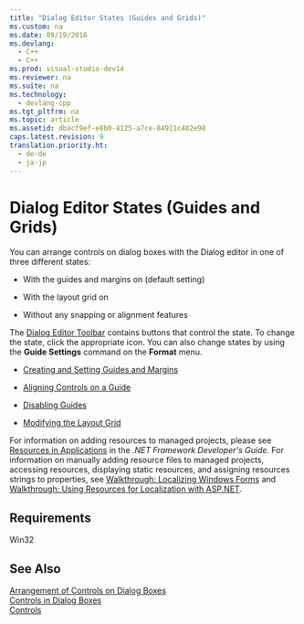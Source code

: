 ```yaml
---
title: "Dialog Editor States (Guides and Grids)"
ms.custom: na
ms.date: 09/19/2016
ms.devlang: 
  - C++
  - C++
ms.prod: visual-studio-dev14
ms.reviewer: na
ms.suite: na
ms.technology: 
  - devlang-cpp
ms.tgt_pltfrm: na
ms.topic: article
ms.assetid: dbacf9ef-e8b0-4125-a7ce-84911c482e98
caps.latest.revision: 9
translation.priority.ht: 
  - de-de
  - ja-jp
---
```

# Dialog Editor States (Guides and Grids)
You can arrange controls on dialog boxes with the Dialog editor in one of three different states:  
  
-   With the guides and margins on (default setting)  
  
-   With the layout grid on  
  
-   Without any snapping or alignment features  
  
 The [Dialog Editor Toolbar](../vs140/Showing-or-Hiding-the-Dialog-Editor-Toolbar.md) contains buttons that control the state. To change the state, click the appropriate icon. You can also change states by using the **Guide Settings** command on the **Format** menu.  
  
-   [Creating and Setting Guides and Margins](../vs140/Creating-and-Setting-Guides-and-Margins.md)  
  
-   [Aligning Controls on a Guide](../vs140/Aligning-Controls-on-a-Guide.md)  
  
-   [Disabling Guides](../vs140/Disabling-Guides.md)  
  
-   [Modifying the Layout Grid](../vs140/Modifying-the-Layout-Grid.md)  
  
 For information on adding resources to managed projects, please see [Resources in Applications](assetId:///8ad495d4-2941-40cf-bf64-e82e85825890) in the *.NET Framework Developer's Guide.* For information on manually adding resource files to managed projects, accessing resources, displaying static resources, and assigning resources strings to properties, see [Walkthrough: Localizing Windows Forms](assetId:///9a96220d-a19b-4de0-9f48-01e5d82679e5) and [Walkthrough: Using Resources for Localization with ASP.NET](assetId:///bb4e5b44-e2b0-48ab-bbe9-609fb33900b6).  
  
## Requirements  
 Win32  
  
## See Also  
 [Arrangement of Controls on Dialog Boxes](../vs140/Arrangement-of-Controls-on-Dialog-Boxes.md)   
 [Controls in Dialog Boxes](../vs140/Controls-in-Dialog-Boxes.md)   
 [Controls](../vs140/Controls--MFC-.md)